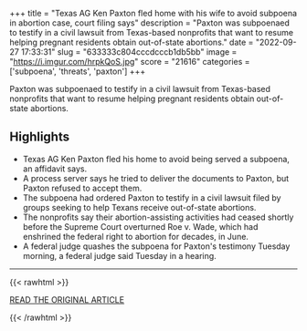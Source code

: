 +++
title = "Texas AG Ken Paxton fled home with his wife to avoid subpoena in abortion case, court filing says"
description = "Paxton was subpoenaed to testify in a civil lawsuit from Texas-based nonprofits that want to resume helping pregnant residents obtain out-of-state abortions."
date = "2022-09-27 17:33:31"
slug = "633333c804cccdcccb1db5bb"
image = "https://i.imgur.com/hrpkQoS.jpg"
score = "21616"
categories = ['subpoena', 'threats', 'paxton']
+++

Paxton was subpoenaed to testify in a civil lawsuit from Texas-based nonprofits that want to resume helping pregnant residents obtain out-of-state abortions.

## Highlights

- Texas AG Ken Paxton fled his home to avoid being served a subpoena, an affidavit says.
- A process server says he tried to deliver the documents to Paxton, but Paxton refused to accept them.
- The subpoena had ordered Paxton to testify in a civil lawsuit filed by groups seeking to help Texans receive out-of-state abortions.
- The nonprofits say their abortion-assisting activities had ceased shortly before the Supreme Court overturned Roe v. Wade, which had enshrined the federal right to abortion for decades, in June.
- A federal judge quashes the subpoena for Paxton's testimony Tuesday morning, a federal judge said Tuesday in a hearing.

---

{{< rawhtml >}}
  <p class="article-category">
    <a target="_blank" href="https://www.cnbc.com/2022/09/27/texas-ag-paxton-fled-home-with-his-wife-to-avoid-subpoena-in-abortion-case.html">READ THE ORIGINAL ARTICLE</a>
  </p>
{{< /rawhtml >}}
